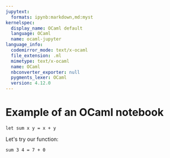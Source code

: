 ```yaml
---
jupytext:
  formats: ipynb:markdown,md:myst
kernelspec:
  display_name: OCaml default
  language: OCaml
  name: ocaml-jupyter
language_info:
  codemirror_mode: text/x-ocaml
  file_extension: .ml
  mimetype: text/x-ocaml
  name: OCaml
  nbconverter_exporter: null
  pygments_lexer: OCaml
  version: 4.12.0
---
```


# Example of an OCaml notebook

```{code-cell} OCaml
let sum x y = x + y
```

Let's try our function:

```{code-cell} OCaml
sum 3 4 = 7 + 0
```

